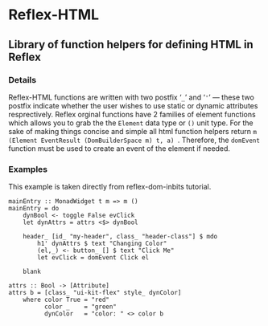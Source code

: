 # Reflex-HTML
## Library of function helpers for defining HTML in Reflex

### Details
Reflex-HTML functions are written with two postfix ‘`_`’ and ‘`'`’ — these two postfix indicate whether the user wishes to 
use static or dynamic attributes resprectively. Reflex orginal functions have 2 families of element functions which allows you to grab the the  `Element` data type or `()` unit type. For the sake of making things concise and simple all html function helpers return `m (Element EventResult (DomBuilderSpace m) t, a) `. Therefore, the `domEvent` function must be used to create an event of the element if needed.

### Examples
This example is taken directly from reflex-dom-inbits tutorial.

```
mainEntry :: MonadWidget t m => m ()
mainEntry = do
    dynBool <- toggle False evClick
    let dynAttrs = attrs <$> dynBool

    header_ [id_ "my-header", class_ "header-class"] $ mdo
        h1' dynAttrs $ text "Changing Color"
        (el,_) <- button_ [] $ text "Click Me"
        let evClick = domEvent Click el

    blank

attrs :: Bool -> [Attribute]
attrs b = [class_ "ui-kit-flex" style_ dynColor]
    where color True = "red"
          color _    = "green"
          dynColor   = "color: " <> color b
```